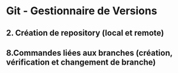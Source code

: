 # Git - Gestionnaire de Versions
## 2. Création de repository (local et remote)
## 8.Commandes liées aux branches (création, vérification et changement de branche)
